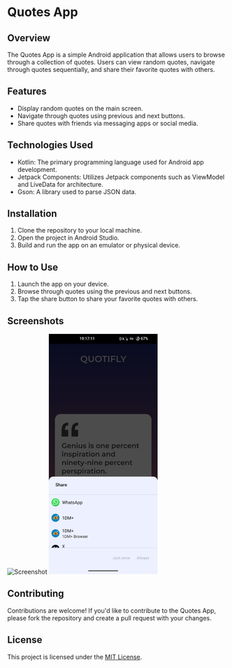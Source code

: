 # Quotes App

## Overview
The Quotes App is a simple Android application that allows users to browse through a collection of quotes. 
Users can view random quotes, navigate through quotes sequentially, and share their favorite quotes with others.

## Features
- Display random quotes on the main screen.
- Navigate through quotes using previous and next buttons.
- Share quotes with friends via messaging apps or social media.
  
## Technologies Used
- Kotlin: The primary programming language used for Android app development.
- Jetpack Components: Utilizes Jetpack components such as ViewModel and LiveData for architecture.
- Gson: A library used to parse JSON data.
  
## Installation
1. Clone the repository to your local machine.
2. Open the project in Android Studio.
3. Build and run the app on an emulator or physical device.

## How to Use
1. Launch the app on your device.
2. Browse through quotes using the previous and next buttons.
3. Tap the share button to share your favorite quotes with others.

## Screenshots
<img src="quotes_app_viewModel/screenshots/Quotespng" alt="Screenshot" height="550">
<img src="quotes_app_viewModel/screenshots/Share.png" alt="Screenshot" height="550">


## Contributing
Contributions are welcome! If you'd like to contribute to the Quotes App, please fork the repository and 
create a pull request with your changes.

## License
This project is licensed under the [MIT License](LICENSE).

